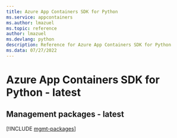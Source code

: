 ```yaml
---
title: Azure App Containers SDK for Python
ms.service: appcontainers
ms.author: lmazuel
ms.topic: reference
author: lmazuel
ms.devlang: python
description: Reference for Azure App Containers SDK for Python
ms.data: 07/27/2022
---
```

# Azure App Containers SDK for Python - latest

## Management packages - latest
[!INCLUDE [mgmt-packages](app-containers-mgmt-index.md)]